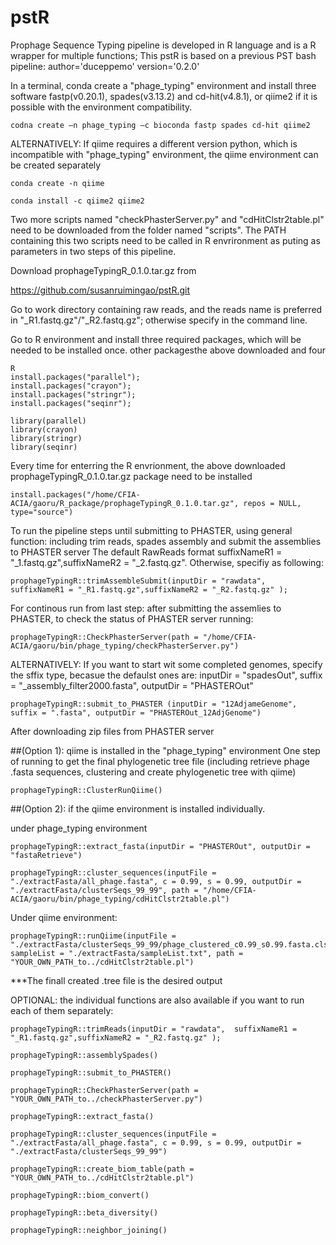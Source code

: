 # pstR
Prophage Sequence Typing pipeline is developed in R language and is a R wrapper for multiple functions; 
This pstR is based on a previous PST bash pipeline: 
author='duceppemo' version='0.2.0'


In a terminal, conda create a "phage_typing" environment and install three software fastp(v0.20.1), spades(v3.13.2) and cd-hit(v4.8.1), or qiime2 if it is possible with the environment compatibility.
```
codna create –n phage_typing –c bioconda fastp spades cd-hit qiime2

```

ALTERNATIVELY: If qiime requires a different version python, which is incompatible with "phage_typing" environment, the qiime environment can be created separately
```
conda create -n qiime

conda install -c qiime2 qiime2
```

Two more scripts named "checkPhasterServer.py" and "cdHitClstr2table.pl" need to be downloaded from the folder named "scripts". The PATH containing this two scripts need to be called in R envrironment as puting as parameters in two steps of this pipeline. 


Download prophageTypingR_0.1.0.tar.gz from

https://github.com/susanruimingao/pstR.git


Go to work directory containing raw reads, and the reads name is preferred in "_R1.fastq.gz"/"_R2.fastq.gz"; otherwise specify in the command line.

Go to R environment and install three required packages, which will be needed to be installed once. other packagesthe above downloaded  and four 

```
R
install.packages("parallel"); 
install.packages("crayon"); 
install.packages("stringr"); 
install.packages("seqinr");

library(parallel)
library(crayon)
library(stringr)
library(seqinr)

```

Every time for enterring the R envrionment, the above downloaded prophageTypingR_0.1.0.tar.gz package need to be installed
``` 
install.packages("/home/CFIA-ACIA/gaoru/R_package/prophageTypingR_0.1.0.tar.gz", repos = NULL, type="source")
```

To run the pipeline steps until submitting to PHASTER, using general function: including trim reads, spades assembly and submit the assemblies to PHASTER server
The default RawReads format suffixNameR1 = "_1.fastq.gz",suffixNameR2 = "_2.fastq.gz". Otherwise, specifiy as following:

```
prophageTypingR::trimAssembleSubmit(inputDir = "rawdata",  suffixNameR1 = "_R1.fastq.gz",suffixNameR2 = "_R2.fastq.gz" );
```

For continous run from last step: after submitting the assemlies to PHASTER, to check the status of PHASTER server running:
```
prophageTypingR::CheckPhasterServer(path = "/home/CFIA-ACIA/gaoru/bin/phage_typing/checkPhasterServer.py")
```
ALTERNATIVELY: If you want to start wit some completed genomes, specify the sffix type, becasue the defaulst ones are: inputDir = "spadesOut", suffix = "_assembly_filter2000.fasta", outputDir = "PHASTEROut"
```
prophageTypingR::submit_to_PHASTER (inputDir = "12AdjameGenome", suffix = ".fasta", outputDir = "PHASTEROut_12AdjGenome")
```
After downloading zip files from PHASTER server 

##(Option 1): qiime is installed in the "phage_typing" environment
One step of running to get the final phylogenetic tree file (including retrieve phage .fasta sequences, clustering and create phylogenetic tree with qiime)

```
prophageTypingR::ClusterRunQiime()
```

##(Option 2): if the qiime environment is installed individually.

under phage_typing environment
```
prophageTypingR::extract_fasta(inputDir = "PHASTEROut", outputDir = "fastaRetrieve")

prophageTypingR::cluster_sequences(inputFile = "./extractFasta/all_phage.fasta", c = 0.99, s = 0.99, outputDir = "./extractFasta/clusterSeqs_99_99", path = "/home/CFIA-ACIA/gaoru/bin/phage_typing/cdHitClstr2table.pl")
```

Under qiime environment:
```
prophageTypingR::runQiime(inputFile = "./extractFasta/clusterSeqs_99_99/phage_clustered_c0.99_s0.99.fasta.clstr", sampleList = "./extractFasta/sampleList.txt", path = "YOUR_OWN_PATH_to../cdHitClstr2table.pl")
```

***The finall created .tree file is the desired output



OPTIONAL: the individual functions are also available if you want to run each of them separately:
```
prophageTypingR::trimReads(inputDir = "rawdata",  suffixNameR1 = "_R1.fastq.gz",suffixNameR2 = "_R2.fastq.gz" );

prophageTypingR::assemblySpades()

prophageTypingR::submit_to_PHASTER()

prophageTypingR::CheckPhasterServer(path = "YOUR_OWN_PATH_to../checkPhasterServer.py")

prophageTypingR::extract_fasta()

prophageTypingR::cluster_sequences(inputFile = "./extractFasta/all_phage.fasta", c = 0.99, s = 0.99, outputDir = "./extractFasta/clusterSeqs_99_99")

prophageTypingR::create_biom_table(path = "YOUR_OWN_PATH_to../cdHitClstr2table.pl")

prophageTypingR::biom_convert()

prophageTypingR::beta_diversity()

prophageTypingR::neighbor_joining()
```
